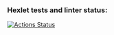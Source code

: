### Hexlet tests and linter status:
[![Actions Status](https://github.com/mxclg/frontend-project-11/actions/workflows/hexlet-check.yml/badge.svg)](https://github.com/mxclg/frontend-project-11/actions)